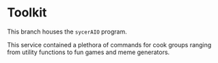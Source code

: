 # Toolkit

This branch houses the `sycerAIO` program.  

This service contained a plethora of commands for cook groups ranging from utility functions to fun games and meme generators.